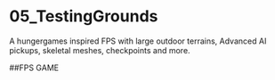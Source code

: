 # 05_TestingGrounds
A hungergames inspired FPS with large outdoor terrains, Advanced AI pickups, skeletal meshes, checkpoints and more.


##FPS GAME
